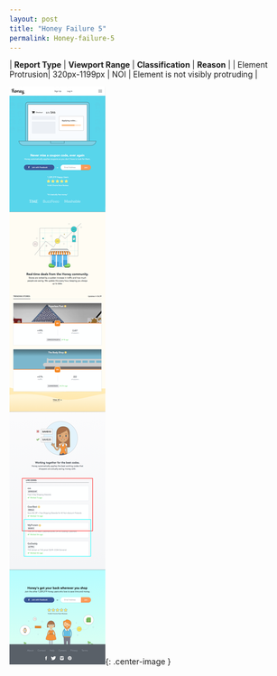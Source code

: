 ```yaml
---
layout: post
title: "Honey Failure 5"
permalink: Honey-failure-5
---
```

| **Report Type** | **Viewport Range** | **Classification** | **Reason** |
| Element Protrusion| 320px-1199px | NOI | Element is not visibly protruding | 

![Screenshot of the fault](assets/images/Honey/fault5/overflow-Width759.png){: .center-image }